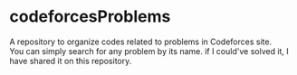 # codeforcesProblems
A repository to organize codes related to problems in Codeforces site.
<br/>
You can simply search for any problem by its name. if I could've solved it, I have shared it on this repository.

